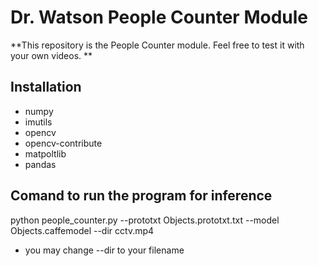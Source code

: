 # Dr. Watson People Counter Module
**This repository is the People Counter module. Feel free to test it with your own videos. **

## Installation
* numpy
* imutils
* opencv
* opencv-contribute
* matpoltlib
* pandas

## Comand to run the program for inference
python people_counter.py --prototxt Objects.prototxt.txt --model Objects.caffemodel --dir cctv.mp4
* you may change --dir to your filename 
